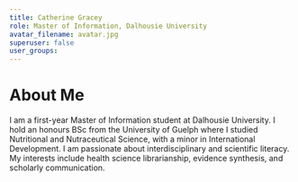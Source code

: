 ```yaml
---
title: Catherine Gracey
role: Master of Information, Dalhousie University
avatar_filename: avatar.jpg
superuser: false
user_groups: 
---
```


# About Me

I am a first-year Master of Information student at Dalhousie University. I hold an honours BSc from the University of Guelph where I studied Nutritional and Nutraceutical Science, with a minor in International Development. I am passionate about interdisciplinary and scientific literacy. My interests include health science librarianship, evidence synthesis, and scholarly communication.